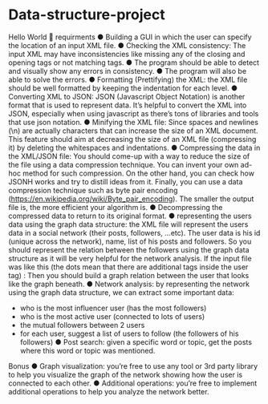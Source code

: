 # Data-structure-project
Hello World
🍕
requirments
● Building a GUI in which the user can specify the location of an input XML file.
● Checking the XML consistency: The input XML may have inconsistencies like missing any
of the closing and opening tags or not matching tags.
● The program should be able to detect and visually show any errors in consistency.
● The program will also be able to solve the errors.
● Formatting (Prettifying) the XML: the XML file should be well formatted by keeping the
indentation for each level.
● Converting XML to JSON: JSON (Javascript Object Notation) is another format that is used
to represent data. It’s helpful to convert the XML into JSON, especially when using
javascript as there’s tons of libraries and tools that use json notation.
● Minifying the XML file: Since spaces and newlines (\n) are actually characters that can
increase the size of an XML document. This feature should aim at decreasing the size of
an XML file (compressing it) by deleting the whitespaces and indentations.
● Compressing the data in the XML/JSON file: You should come-up with a way to reduce the
size of the file using a data compression technique. You can invent your own ad-hoc
method for such compression. On the other hand, you can check how JSONH works and
try to distill ideas from it. Finally, you can use a data compression technique such as byte
pair encoding (https://en.wikipedia.org/wiki/Byte_pair_encoding).
The smaller the output file is, the more efficient your algorithm is.
● Decompressing the compressed data to return to its original format.
● representing the users data using the graph data structure: the XML file will represent the
users data in a social network (their posts, followers, ...etc).
The user data is his id (unique across the network), name, list of his posts and followers.
So you should represent the relation between the followers using the graph data
structure as it will be very helpful for the network analysis.
If the input file was like this (the dots mean that there are additional tags inside the user
tag) :
Then you should build a graph relation between the user that looks like the graph
beneath.
● Network analysis: by representing the network using the graph data structure, we can
extract some important data:
- who is the most influencer user (has the most followers)
- who is the most active user (connected to lots of users)
- the mutual followers between 2 users
- for each user, suggest a list of users to follow (the followers of his followers)
● Post search: given a specific word or topic, get the posts where this word or topic was
mentioned.



Bonus
● Graph visualization: you’re free to use any tool or 3rd party library to help you visualize the
graph of the network showing how the user is connected to each other.
● Additional operations: you’re free to implement additional operations to help you analyze
the network better.
